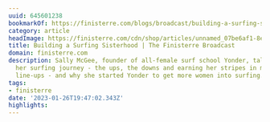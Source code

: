 ```yaml
---
uuid: 645601238
bookmarkOf: https://finisterre.com/blogs/broadcast/building-a-surfing-sisterhood
category: article
headImage: https://finisterre.com/cdn/shop/articles/unnamed_07be6af1-8e9d-4912-a05b-8a03d4317498.jpg?v=1655382374
title: Building a Surfing Sisterhood | The Finisterre Broadcast
domain: finisterre.com
description: Sally McGee, founder of all-female surf school Yonder, talks us through
  her surfing journey - the ups, the downs and earning her stripes in male dominated
  line-ups - and why she started Yonder to get more women into surfing.
tags:
- finisterre
date: '2023-01-26T19:47:02.343Z'
highlights:
---
```



